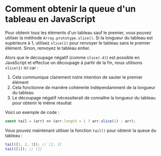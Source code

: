 # Comment obtenir la queue d'un tableau en JavaScript

Pour obtenir tous les éléments d'un tableau sauf le premier, vous pouvez utiliser la méthode `Array.prototype.slice()`. Si la longueur du tableau est supérieure à 1, utilisez `slice(1)` pour renvoyer le tableau sans le premier élément. Sinon, renvoyez le tableau entier.

Alors que le découpage négatif (comme `slice(-4)`) est possible en JavaScript et effectue un découpage à partir de la fin, nous utilisons `slice(1)` ici car :

1. Cela communique clairement notre intention de sauter le premier élément
2. Cela fonctionne de manière cohérente indépendamment de la longueur du tableau
3. Le découpage négatif nécessiterait de connaître la longueur du tableau pour obtenir le même résultat

Voici un exemple de code :

```js
const tail = (arr) => (arr.length > 1 ? arr.slice(1) : arr);
```

Vous pouvez maintenant utiliser la fonction `tail()` pour obtenir la queue du tableau :

```js
tail([1, 2, 3]); // [2, 3]
tail([1]); // [1]
```
